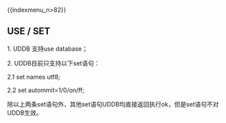 {{indexmenu_n>82}}

## USE / SET

1\. UDDB 支持use database；

2\. UDDB目前只支持以下set语句：

2.1 set names utf8;

2.2 set autommit=1/0/on/ff;

除以上两条set语句外，其他set语句UDDB均直接返回执行ok，但是set语句不对UDDB生效。
